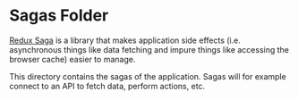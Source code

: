 # Sagas Folder

[Redux Saga](https://redux-saga.js.org/) is a library that makes application side effects (i.e. asynchronous things like data fetching and impure things like accessing the browser cache) easier to manage.

This directory contains the sagas of the application. Sagas will for example connect to an API to fetch data, perform actions, etc.
